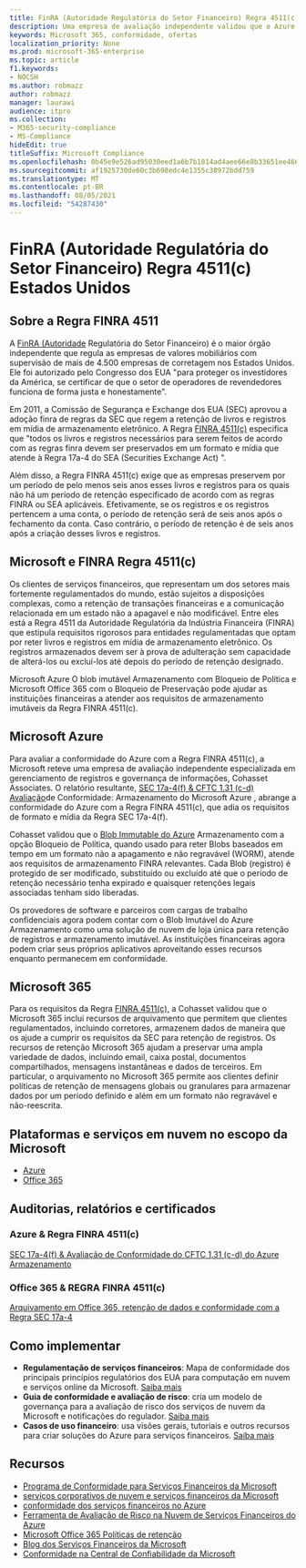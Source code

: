 ```yaml
---
title: FinRA (Autoridade Regulatória do Setor Financeiro) Regra 4511(c) Estados Unidos
description: Uma empresa de avaliação independente validou que o Azure e o Office 365 podem ajudar as empresas financeiras a atender aos requisitos de retenção e armazenamento imutáveis da Regra FINRA 4511.
keywords: Microsoft 365, conformidade, ofertas
localization_priority: None
ms.prod: microsoft-365-enterprise
ms.topic: article
f1.keywords:
- NOCSH
ms.author: robmazz
author: robmazz
manager: laurawi
audience: itpro
ms.collection:
- M365-security-compliance
- MS-Compliance
hideEdit: true
titleSuffix: Microsoft Compliance
ms.openlocfilehash: 0b45e9e526ad95030eed1a6b7b1814ad4aee66e8b33651ee466d71795ba97f74
ms.sourcegitcommit: af1925730de60c3b698edc4e1355c38972bdd759
ms.translationtype: MT
ms.contentlocale: pt-BR
ms.lasthandoff: 08/05/2021
ms.locfileid: "54287430"
---
```

# <a name="financial-industry-regulatory-authority-finra-rule-4511c-united-states"></a>FinRA (Autoridade Regulatória do Setor Financeiro) Regra 4511(c) Estados Unidos

## <a name="about-finra-rule-4511"></a>Sobre a Regra FINRA 4511

A [FinRA (Autoridade](https://www.finra.org/#/) Regulatória do Setor Financeiro) é o maior órgão independente que regula as empresas de valores mobiliários com supervisão de mais de 4.500 empresas de corretagem nos Estados Unidos. Ele foi autorizado pelo Congresso dos EUA "para proteger os investidores da América, se certificar de que o setor de operadores de revendedores funciona de forma justa e honestamente".

Em 2011, a Comissão de Segurança e Exchange dos EUA (SEC) aprovou a adoção finra de regras da SEC que regem a retenção de livros e registros em mídia de armazenamento eletrônico. A Regra [FINRA 4511(c)](https://www.finra.org/sites/default/files/NoticeDocument/p123548.pdf) especifica que "todos os livros e registros necessários para serem feitos de acordo com as regras finra devem ser preservados em um formato e mídia que atende à Regra 17a-4 do SEA (Securities Exchange Act) ".

Além disso, a Regra FINRA 4511(c) exige que as empresas preservem por um período de pelo menos seis anos esses livros e registros para os quais não há um período de retenção especificado de acordo com as regras FINRA ou SEA aplicáveis. Efetivamente, se os registros e os registros pertencem a uma conta, o período de retenção será de seis anos após o fechamento da conta. Caso contrário, o período de retenção é de seis anos após a criação desses livros e registros.

## <a name="microsoft-and-finra-rule-4511c"></a>Microsoft e FINRA Regra 4511(c)

Os clientes de serviços financeiros, que representam um dos setores mais fortemente regulamentados do mundo, estão sujeitos a disposições complexas, como a retenção de transações financeiras e a comunicação relacionada em um estado não a apagavel e não modificável. Entre eles está a Regra 4511 da Autoridade Regulatória da Indústria Financeira (FINRA) que estipula requisitos rigorosos para entidades regulamentadas que optam por reter livros e registros em mídia de armazenamento eletrônico. Os registros armazenados devem ser à prova de adulteração sem capacidade de alterá-los ou excluí-los até depois do período de retenção designado.

Microsoft Azure O blob imutável Armazenamento com Bloqueio de Política e Microsoft Office 365 com o Bloqueio de Preservação pode ajudar as instituições financeiras a atender aos requisitos de armazenamento imutáveis da Regra FINRA 4511(c).

## <a name="microsoft-azure"></a>Microsoft Azure

Para avaliar a conformidade do Azure com a Regra FINRA 4511(c), a Microsoft reteve uma empresa de avaliação independente especializada em gerenciamento de registros e governança de informações, Cohasset Associates. O relatório resultante, [SEC 17a-4(f) & CFTC 1.31 (c-d) Avaliação](https://servicetrust.microsoft.com/ViewPage/MSComplianceGuide?command=Download&downloadType=Document&downloadId=19b08fd4-d276-43e8-9461-715981d0ea20&docTab=4ce99610-c9c0-11e7-8c2c-f908a777fa4d_GRC_Assessment_Reports)de Conformidade: Armazenamento do Microsoft Azure , abrange a conformidade do Azure com a Regra FINRA 4511(c), que adia os requisitos de formato e mídia da Regra SEC 17a-4(f).

Cohasset validou que o [Blob Immutable do Azure](/azure/storage/blobs/storage-blob-immutable-storage) Armazenamento com a opção Bloqueio de Política, quando usado para reter Blobs baseados em tempo em um formato não a apagamento e não regravável (WORM), atende aos requisitos de armazenamento FINRA relevantes. Cada Blob (registro) é protegido de ser modificado, substituído ou excluído até que o período de retenção necessário tenha expirado e quaisquer retenções legais associadas tenham sido liberadas.

Os provedores de software e parceiros com cargas de trabalho confidenciais agora podem contar com o Blob Imutável do Azure Armazenamento como uma solução de nuvem de loja única para retenção de registros e armazenamento imutável. As instituições financeiras agora podem criar seus próprios aplicativos aproveitando esses recursos enquanto permanecem em conformidade.

## <a name="microsoft-365"></a>Microsoft 365

Para os requisitos da Regra [FINRA 4511(c),](/microsoft-365/compliance/retention-regulatory-requirements#sec-17a-4f-finra-4511c-and-cftc-131c-d) a Cohasset validou que o Microsoft 365 inclui recursos de arquivamento que permitem que clientes regulamentados, incluindo corretores, armazenem dados de maneira que os ajude a cumprir os requisitos da SEC para retenção de registros. Os recursos de retenção Microsoft 365 ajudam a preservar uma ampla variedade de dados, incluindo email, caixa postal, documentos compartilhados, mensagens instantâneas e dados de terceiros. Em particular, o arquivamento no Microsoft 365 permite aos clientes definir políticas de retenção de mensagens globais ou granulares para armazenar dados por um período definido e além em um formato não regravável e não-reescrita.

## <a name="microsoft-in-scope-cloud-platforms--services"></a>Plataformas e serviços em nuvem no escopo da Microsoft

- [Azure](https://gallery.technet.microsoft.com/Overview-of-Azure-c1be3942)
- [Office 365](https://aka.ms/Office365ComplianceOfferings)

## <a name="audits-reports-and-certificates"></a>Auditorias, relatórios e certificados

### <a name="azure--finra-rule-4511c"></a>Azure & Regra FINRA 4511(c)

[SEC 17a-4(f) & Avaliação de Conformidade do CFTC 1.31 (c-d) do Azure Armazenamento](https://servicetrust.microsoft.com/ViewPage/MSComplianceGuide?command=Download&downloadType=Document&downloadId=19b08fd4-d276-43e8-9461-715981d0ea20&docTab=4ce99610-c9c0-11e7-8c2c-f908a777fa4d_GRC_Assessment_Reports)

### <a name="office-365--finra-rule-4511c"></a>Office 365 & REGRA FINRA 4511(c)

[Arquivamento em Office 365, retenção de dados e conformidade com a Regra SEC 17a-4](https://www.microsoft.com/microsoft-365/blog/2015/11/10/office-365-exchange-online-archiving-now-meets-sec-rule-17a-4-requirements/)

## <a name="how-to-implement"></a>Como implementar

- **Regulamentação de serviços financeiros**: Mapa de conformidade dos principais princípios regulatórios dos EUA para computação em nuvem e serviços online da Microsoft. [Saiba mais](https://servicetrust.microsoft.com/ViewPage/TrustDocuments?command=Download&downloadType=Document&downloadId=5b483567-00b0-4d86-96ae-ee887dadb61c&docTab=6d000410-c9e9-11e7-9a91-892aae8839ad_Compliance_Guides)
- **Guia de conformidade e avaliação de risco**: cria um modelo de governança para a avaliação de risco dos serviços de nuvem da Microsoft e notificações do regulador. [Saiba mais](https://servicetrust.microsoft.com/ViewPage/TrustDocuments?command=Download&downloadType=Document&downloadId=edee9b14-3661-4a16-ba83-c35caf672bd7&docTab=6d000410-c9e9-11e7-9a91-892aae8839ad_FAQ_and_White_Papers)
- **Casos de uso financeiro**: usa visões gerais, tutoriais e outros recursos para criar soluções do Azure para serviços financeiros. [Saiba mais](/azure/industry/financial/)

## <a name="resources"></a>Recursos

- [Programa de Conformidade para Serviços Financeiros da Microsoft](https://download.microsoft.com/download/6/4/7/64707E3E-6D3E-45D0-8207-A0EA3201B4A6/Microsoft%20Cloud%20-%20Financial%20Services%20Compliance%20Program%20\(Print\).pdf)
- [ serviços corporativos de nuvem e serviços financeiros da Microsoft ](https://servicetrust.microsoft.com/viewpage/financialservicesoverview)
- [conformidade dos serviços financeiros no Azure](https://azure.microsoft.com/resources/videos/azurecon-2015-financial-services-compliance-in-azure/)
- [Ferramenta de Avaliação de Risco na Nuvem de Serviços Financeiros do Azure](https://servicetrust.microsoft.com/ViewPage/FFIECBlueprint?command=Download&downloadType=Document&downloadId=079a1973-711a-428f-9312-9ddd290cff7b&docTab=c726d5c0-2d1e-11e8-a485-57140ec19669_PaaS)
- [Microsoft Office 365 Políticas de retenção](/office365/securitycompliance/retention-policies)
- [Blog dos Serviços Financeiros da Microsoft](https://techcommunity.microsoft.com/t5/Financial-Services-Blog/bg-p/FinancialServicesBlog)
- [Conformidade na Central de Confiabilidade da Microsoft](https://www.microsoft.com/trust-center/compliance/compliance-overview)
